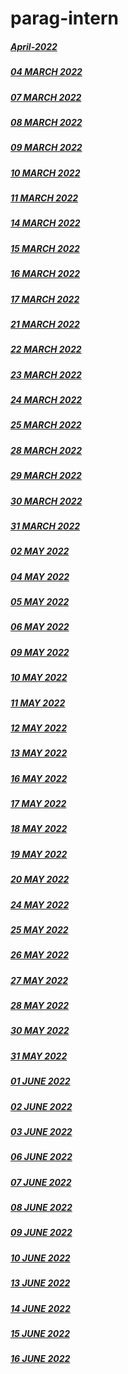 # parag-intern

##### [April-2022](https://github.com/sp18-interns/parag-intern/tree/main/April-2022)


##### [04 MARCH 2022](https://github.com/sp18-interns/parag-intern/tree/main/04%20MARCH%202022)

##### [07 MARCH 2022](https://github.com/sp18-interns/parag-intern/tree/main/07%20MARCH%202022)

##### [08 MARCH 2022](https://github.com/sp18-interns/parag-intern/tree/main/08%20MARCH%202022)
 
##### [09 MARCH 2022](https://github.com/sp18-interns/parag-intern/tree/main/09%20MARCH%202022)

##### [10 MARCH 2022](https://github.com/sp18-interns/parag-intern/tree/main/10%20MARCH%202022)

##### [11 MARCH 2022](https://github.com/sp18-interns/parag-intern/tree/main/11%20MARCH%202022)

##### [14 MARCH 2022](https://github.com/sp18-interns/parag-intern/tree/main/14%20MARCH%202022)

##### [15 MARCH 2022](https://github.com/sp18-interns/parag-intern/tree/main/15%20MARCH%202022)

##### [16 MARCH 2022](https://github.com/sp18-interns/parag-intern/tree/main/16%20MARCH%202022)

##### [17 MARCH 2022](https://github.com/sp18-interns/parag-intern/tree/main/17%20MARCH%202022)

##### [21 MARCH 2022](https://github.com/sp18-interns/parag-intern/tree/main/21%20MARCH%202022)

##### [22 MARCH 2022](https://github.com/sp18-interns/parag-intern/tree/main/22%20MARCH%202022)

##### [23 MARCH 2022](https://github.com/sp18-interns/parag-intern/tree/main/23%20MARCH%202022)

##### [24 MARCH 2022](https://github.com/sp18-interns/parag-intern/tree/main/24%20MARCH%202022)

##### [25 MARCH 2022](https://github.com/sp18-interns/parag-intern/tree/main/25%20MARCH%202022)

##### [28 MARCH 2022](https://github.com/sp18-interns/parag-intern/tree/main/28%20MARCH%202022)

##### [29 MARCH 2022](https://github.com/sp18-interns/parag-intern/tree/main/29%20MARCH%202022)

##### [30 MARCH 2022](https://github.com/sp18-interns/parag-intern/tree/main/30%20MARCH%202022)

##### [31 MARCH 2022](https://github.com/sp18-interns/parag-intern/tree/main/31%20MARCH%202022)

##### [02 MAY 2022](https://github.com/sp18-interns/parag-intern/tree/main/02%20MAY%202022)

##### [04 MAY 2022](https://github.com/sp18-interns/parag-intern/tree/main/04%20MAY%202022)

##### [05 MAY 2022](https://github.com/sp18-interns/parag-intern/tree/main/05%20MAY%202022)

##### [06 MAY 2022](https://github.com/sp18-interns/parag-intern/tree/main/06%20MAY%202022)

##### [09 MAY 2022](https://github.com/sp18-interns/parag-intern/tree/main/09%20MAY%202022)

##### [10 MAY 2022](https://github.com/sp18-interns/parag-intern/tree/main/10%20MAY%202022)

##### [11 MAY 2022](https://github.com/sp18-interns/parag-intern/tree/main/11%20MAY%202022)

##### [12 MAY 2022](https://github.com/sp18-interns/parag-intern/tree/main/12%20MAY%202022)

##### [13 MAY 2022](https://github.com/sp18-interns/parag-intern/tree/main/13%20MAY%202022)

##### [16 MAY 2022](https://github.com/sp18-interns/parag-intern/tree/main/16%20MAY%202022)

##### [17 MAY 2022](https://github.com/sp18-interns/parag-intern/tree/main/17%20MAY%202022)

##### [18 MAY 2022](https://github.com/sp18-interns/parag-intern/tree/main/18%20MAY%202022)

##### [19 MAY 2022](https://github.com/sp18-interns/parag-intern/tree/main/19%20MAY%202022)

##### [20 MAY 2022](https://github.com/sp18-interns/parag-intern/tree/main/20%20MAY%202022)

##### [24 MAY 2022](https://github.com/sp18-interns/parag-intern/tree/main/24%20MAY%202022)

##### [25 MAY 2022](https://github.com/sp18-interns/parag-intern/tree/main/25%20MAY%202022)

##### [26 MAY 2022](https://github.com/sp18-interns/parag-intern/tree/main/26%20MAY%202022)

##### [27 MAY 2022](https://github.com/sp18-interns/parag-intern/tree/main/27%20MAY%202022)

##### [28 MAY 2022](https://github.com/sp18-interns/parag-intern/tree/main/28%20MAY%202022)

##### [30 MAY 2022](https://github.com/sp18-interns/parag-intern/tree/main/30%20MAY%202022)

##### [31 MAY 2022](https://github.com/sp18-interns/parag-intern/tree/main/31%20MAY%202022)

##### [01 JUNE 2022](https://github.com/sp18-interns/parag-intern/tree/main/01%20JUNE%202022)

##### [02 JUNE 2022](https://github.com/sp18-interns/parag-intern/tree/main/02%20JUNE%202022)

##### [03 JUNE 2022](https://github.com/sp18-interns/parag-intern/tree/main/03%20JUNE%202022)

##### [06 JUNE 2022](https://github.com/sp18-interns/parag-intern/tree/main/06%20JUNE%202022)

##### [07 JUNE 2022](https://github.com/sp18-interns/parag-intern/tree/main/07%20JUNE%202022)

##### [08 JUNE 2022](https://github.com/sp18-interns/parag-intern/tree/main/08%20JUNE%202022)

##### [09 JUNE 2022](https://github.com/sp18-interns/parag-intern/tree/main/09%20JUNE%202022)

##### [10 JUNE 2022](https://github.com/sp18-interns/parag-intern/tree/main/10%20JUNE%202022)

##### [13 JUNE 2022](https://github.com/sp18-interns/parag-intern/tree/main/13%20JUNE%202022)

##### [14 JUNE 2022](https://github.com/sp18-interns/parag-intern/tree/main/14%20JUNE%202022)

##### [15 JUNE 2022](https://github.com/sp18-interns/parag-intern/tree/main/15%20JUNE%202022)

##### [16 JUNE 2022](https://github.com/sp18-interns/parag-intern/tree/main/16%20JUNE%202022)

